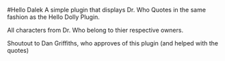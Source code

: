 #Hello Dalek
A simple plugin that displays Dr. Who Quotes in the same fashion as the Hello Dolly Plugin.

All characters from Dr. Who belong to thier respective owners. 

Shoutout to Dan Griffiths, who approves of this plugin (and helped with the quotes)
